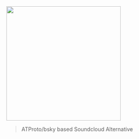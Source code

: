 <img src="https://github.com/user-attachments/assets/9899fea1-bc83-405e-ae50-483c967d7c88" width=300 >

> ATProto/bsky based Soundcloud Alternative
